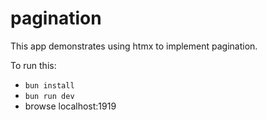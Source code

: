 # pagination

This app demonstrates using htmx to implement pagination.

To run this:

- `bun install`
- `bun run dev`
- browse localhost:1919
